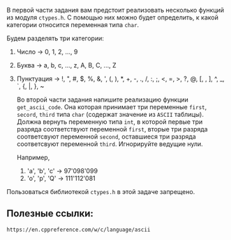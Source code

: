 В первой части задания вам предстоит реализовать несколько функций из модуля `ctypes.h`. С помощью них можно будет определить, к какой категории относится переменная типа `char`.

Будем разделять три категории:

1. Число -> 0, 1, 2, ..., 9
2. Буква -> a, b, c, ..., z, A, B, C, ..., Z
3. Пунктуация -> !, ", #, $, %, &, ', (, ), *, +, -, ., /, :, ;, <, =, >, ?, @, [, \, ], ^, _, `, {, |, }, ~


    Во второй части задания напишите реализацию функции `get_ascii_code`. Она которая принимает три переменные `first`, `secord`, `third` типа `char` (содержат значение из `ASCII` таблицы). Должна вернуть переменную типа `int`, в которой первые три разряда соответствуют переменной `first`, вторые три разряда соответсвуют переменной `second`, оставшиеся три разряда соответсвуют переменной `third`. Игнорируйте ведущие нули.

    Например, 

    1. 'a', 'b', 'c' -> 97'098'099
    2. 'o', 'p', 'Q' -> 111'112'081

Пользоваться библиотекой `ctypes.h` в этой задаче запрещено.

## Полезные ссылки:

    https://en.cppreference.com/w/c/language/ascii
